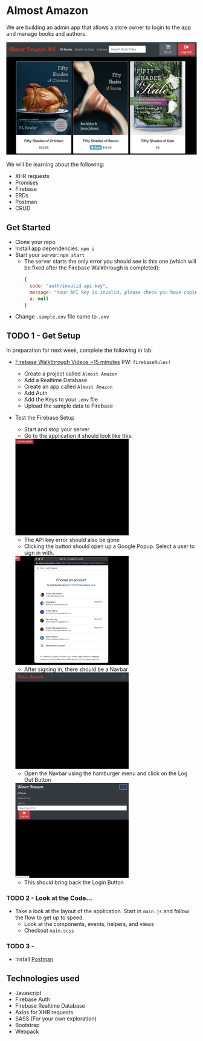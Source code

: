# Almost Amazon
We are building an admin app that allows a store owner to login to the app and manage books and authors.

![Screen Shot](./almostam.png)

We will be learning about the following:
- XHR requests
- Promises
- Firebase
- ERDs
- Postman
- CRUD

## Get Started
- Clone your repo
- Install app dependencies: `npm i`
- Start your server: `npm start`
  - The server starts the only error you should see is this one (which will be fixed after the Firebase Walkthrough is completed):
    ```js
    {
      code: "auth/invalid-api-key",
      message: "Your API key is invalid, please check you have copied it correctly.",
      a: null
    }
    ```
- Change `.sample.env` file name to `.env`


## TODO 1 - Get Setup
In preparation for next week, complete the following in lab:
- [Firebase Walkthrough Videos ~15 minutes](https://vimeo.com/showcase/codetracker-firebase) PW: `firebaseRules!`
  - Create a project called `Almost Amazon`
  - Add a Realtime Database
  - Create an app called `Almost Amazon`
  - Add Auth
  - Add the Keys to your `.env` file
  - Upload the sample data to Firebase
- Test the Firebase Setup
  - Start and stop your server
  - Go to the application it should look like this:
 
  <img src="documentation/Login Screen.png" alt="Login Screen" width="300px"/>
 
  - The API key error should also be gone
  - Clicking the button should open up a Google Popup. Select a user to sign in with.

  <img src="documentation/Google Pop-Up.png" alt="Google Pop-Up Screen" width="300px"/>
    
  - After signing in, there should be a Navbar
 
  <img src="documentation/Logged In Screen.png" alt="Logged In Screen" width="300px"/>
  
  - Open the Navbar using the hamburger menu and click on the Log Out Button
 
  <img src="documentation/Logout Button.png" alt="Logout Button Screen" width="300px"/>    
  
  - This should bring back the Login Button

### TODO 2 - Look at the Code...
  - Take a look at the layout of the application. Start in `main.js` and follow the flow to get up to speed.
    - Look at the components, events, helpers, and views
    - Checkout `main.scss` 

### TODO 3 - 
- Install [Postman](https://www.postman.com/downloads/)



## Technologies used
- Javascript
- Firebase Auth
- Firebase Realtime Database
- Axios for XHR requests
- SASS (For your own exploration)
- Bootstrap
- Webpack

